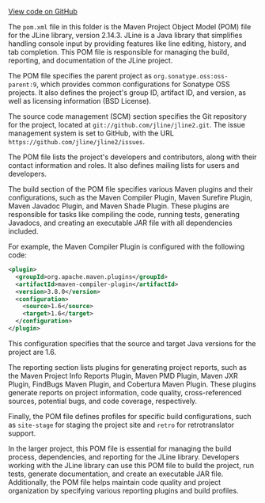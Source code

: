 [View code on GitHub](https://github.com/ergoplatform/ergo/.autodoc/docs/json/target/streams/_global/assemblyOption/_global/streams/assembly/09b2c888d246f4165f692fc5e8e252fb7da9c865_5296978fd0c28c778ddbb6e1dc0c30cadb998eca_da39a3ee5e6b4b0d3255bfef95601890afd80709/META-INF/maven/jline/jline)

The `pom.xml` file in this folder is the Maven Project Object Model (POM) file for the JLine library, version 2.14.3. JLine is a Java library that simplifies handling console input by providing features like line editing, history, and tab completion. This POM file is responsible for managing the build, reporting, and documentation of the JLine project.

The POM file specifies the parent project as `org.sonatype.oss:oss-parent:9`, which provides common configurations for Sonatype OSS projects. It also defines the project's group ID, artifact ID, and version, as well as licensing information (BSD License).

The source code management (SCM) section specifies the Git repository for the project, located at `git://github.com/jline/jline2.git`. The issue management system is set to GitHub, with the URL `https://github.com/jline/jline2/issues`.

The POM file lists the project's developers and contributors, along with their contact information and roles. It also defines mailing lists for users and developers.

The build section of the POM file specifies various Maven plugins and their configurations, such as the Maven Compiler Plugin, Maven Surefire Plugin, Maven Javadoc Plugin, and Maven Shade Plugin. These plugins are responsible for tasks like compiling the code, running tests, generating Javadocs, and creating an executable JAR file with all dependencies included.

For example, the Maven Compiler Plugin is configured with the following code:

```xml
<plugin>
  <groupId>org.apache.maven.plugins</groupId>
  <artifactId>maven-compiler-plugin</artifactId>
  <version>3.8.0</version>
  <configuration>
    <source>1.6</source>
    <target>1.6</target>
  </configuration>
</plugin>
```

This configuration specifies that the source and target Java versions for the project are 1.6.

The reporting section lists plugins for generating project reports, such as the Maven Project Info Reports Plugin, Maven PMD Plugin, Maven JXR Plugin, FindBugs Maven Plugin, and Cobertura Maven Plugin. These plugins generate reports on project information, code quality, cross-referenced sources, potential bugs, and code coverage, respectively.

Finally, the POM file defines profiles for specific build configurations, such as `site-stage` for staging the project site and `retro` for retrotranslator support.

In the larger project, this POM file is essential for managing the build process, dependencies, and reporting for the JLine library. Developers working with the JLine library can use this POM file to build the project, run tests, generate documentation, and create an executable JAR file. Additionally, the POM file helps maintain code quality and project organization by specifying various reporting plugins and build profiles.

